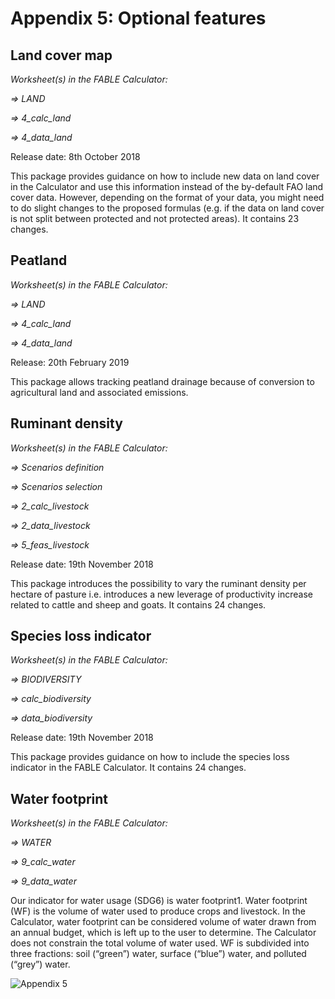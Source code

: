 # Appendix 5: Optional features

## Land cover map

_Worksheet(s) in the FABLE Calculator:_

_⇒ LAND_

_⇒ 4_calc_land_

_⇒ 4_data_land_

Release date: 8th October 2018 

This package provides guidance on how to include new data on land cover in the Calculator and use this information instead of the by-default FAO land cover data. However, depending on the format of your data, you might need to do slight changes to the proposed formulas (e.g. if the data on land cover is not split between protected and not protected areas). It contains 23 changes.

## Peatland

_Worksheet(s) in the FABLE Calculator:_

_⇒ LAND_

_⇒ 4_calc_land_

_⇒ 4_data_land_

Release: 20th February 2019

This package allows tracking peatland drainage because of conversion to agricultural land and associated emissions.

## Ruminant density

_Worksheet(s) in the FABLE Calculator:_

_⇒ Scenarios definition_

_⇒ Scenarios selection_

_⇒ 2_calc_livestock_

_⇒ 2_data_livestock_

_⇒ 5_feas_livestock_

Release date: 19th November 2018

This package introduces the possibility to vary the ruminant density per hectare of pasture i.e. introduces a new leverage of productivity increase related to cattle and sheep and goats. It contains 24 changes.

## Species loss indicator

_Worksheet(s) in the FABLE Calculator:_

_⇒ BIODIVERSITY_

_⇒ calc_biodiversity_

_⇒ data_biodiversity_

Release date: 19th November 2018

This package provides guidance on how to include the species loss indicator in the FABLE Calculator. It contains 24 changes.

## Water footprint

_Worksheet(s) in the FABLE Calculator:_

_⇒ WATER_

_⇒ 9_calc_water_

_⇒ 9_data_water_

Our indicator for water usage (SDG6) is water footprint1. Water footprint (WF) is the volume of water used to produce crops and livestock. In the Calculator, water footprint can be considered volume of water drawn from an annual budget, which is left up to the user to determine. The Calculator does not constrain the total volume of water used. WF is subdivided into three fractions: soil (“green”) water, surface (“blue”) water, and polluted (“grey”) 
water.

![Appendix 5](https://user-images.githubusercontent.com/68918893/88809467-76763c00-d1b4-11ea-9983-64e62db4369b.png)
